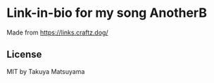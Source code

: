 Link-in-bio for my song AnotherB
=========================

Made from
https://links.craftz.dog/

## License

MIT by Takuya Matsuyama
